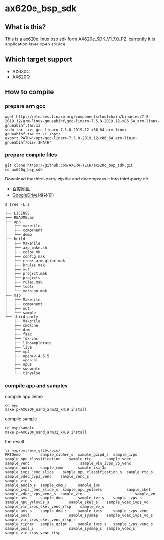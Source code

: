 # ax620e_bsp_sdk

## What is this?

This is a ax620e linux bsp sdk form AX620e_SDK_V1.7.0_P2. currently it is application layer open source.

## Which target support

- AX630C
- AX620Q

## How to compile

### prepare arm gcc

```
wget http://releases.linaro.org/components/toolchain/binaries/7.5-2019.12/arm-linux-gnueabihf/gcc-linaro-7.5.0-2019.12-x86_64_arm-linux-gnueabihf.tar.xz
sudo tar -xvf gcc-linaro-7.5.0-2019.12-x86_64_arm-linux-gnueabihf.tar.xz -C /opt/
export PATH="/opt/gcc-linaro-7.5.0-2019.12-x86_64_arm-linux-gnueabihf/bin/:$PATH"
````

### prepare compile files

```
git clone https://github.com/AXERA-TECH/ax620q_bsp_sdk.git
cd ax620q_bsp_sdk
```

Download the third-party zip file and decompress it into third-party dir

- [百度网盘](https://pan.baidu.com/s/1BPvwQ3a93f5BRh3kdVUjWQ?pwd=g6nu)
- [GoogleDrive](https://drive.google.com/)(待补充)

```
$ tree -L 2
.
├── LICENSE
├── README.md
├── app
│   ├── Makefile
│   ├── component
│   └── demo
├── build
│   ├── Makefile
│   ├── axp_make.sh
│   ├── color.mk
│   ├── config.mak
│   ├── cross_arm_glibc.mak
│   ├── krules.mak
│   ├── out
│   ├── project.mak
│   ├── projects
│   ├── rules.mak
│   ├── tools
│   └── version.mak
├── msp
│   ├── Makefile
│   ├── component
│   ├── out
│   └── sample
└── third-party
    ├── Makefile
    ├── cmdline
    ├── drm
    ├── faac
    ├── fdk-aac
    ├── libsamplerate
    ├── live
    ├── mp4
    ├── opencv-4.5.5
    ├── openssl
    ├── opus
    ├── swupdate
    └── tinyalsa
```

### compile app and samples

compile app demo
```
cd app
make p=AX620Q_nand_arm32_k419 install
```

compile sample
```
cd msp/sample
make p=AX620Q_nand_arm32_k419 install
```

the result 
```
ls msp/out/arm_glibc/bin/
FRTDemo         sample_cipher_s  sample_gzipd_s  sample_ivps               sample_npu_classification    sample_rtc       sample_vdec              sample_venc                       sample_vin_ivps_vo_venc
sample_audio    sample_cmm       sample_isp_3a   sample_ivps_jenc_slice    sample_npu_classification_s  sample_rtc_s     sample_vdec_ivps_venc    sample_venc_s                     sample_vin_s
sample_audio_s  sample_cmm_s     sample_ive      sample_ivps_jenc_slice_s  sample_npu_yolov5s           sample_skel      sample_vdec_ivps_venc_s  sample_vin                        sample_vo
sample_avs      sample_dma       sample_ive_s    sample_ivps_s             sample_npu_yolov5s_s         sample_skel_s    sample_vdec_ivps_vo      sample_vin_ivps_skel_venc_rtsp    sample_vo_s
sample_avs_s    sample_dma_s     sample_ives     sample_ivps_venc          sample_pool                  sample_sysmap    sample_vdec_ivps_vo_s    sample_vin_ivps_skel_venc_rtsp_s
sample_cipher   sample_gzipd     sample_ives_s   sample_ivps_venc_s        sample_pool_s                sample_sysmap_s  sample_vdec_s            sample_vin_ivps_venc_rtsp
```
